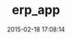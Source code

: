 ---
layout: post
title:  "erp_app"
repo:   "portablemind/compass_agile_enterprise"
date:   2015-02-18 17:08:14
gemurl: http://development.compassagile.com
---